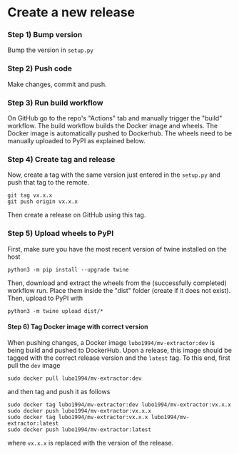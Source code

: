 # Create a new release

### Step 1) Bump version

Bump the version in `setup.py`

### Step 2) Push code

Make changes, commit and push.

### Step 3) Run build workflow

On GitHub go to the repo's "Actions" tab and manually trigger the "build" workflow. The build workflow builds the Docker image and wheels. The Docker image is automatically pushed to Dockerhub. The wheels need to be manually uploaded to PyPI as explained below.

### Step 4) Create tag and release

Now, create a tag with the same version just entered in the `setup.py` and push that tag to the remote.
```
git tag vx.x.x
git push origin vx.x.x
```

Then create a release on GitHub using this tag.

### Step 5) Upload wheels to PyPI

First, make sure you have the most recent version of twine installed on the host
```
python3 -m pip install --upgrade twine
```

Then, download and extract the wheels from the (successfully completed) workflow run. Place them inside the "dist" folder (create if it does not exist). Then, upload to PyPI with
```
python3 -m twine upload dist/*
```

#### Step 6) Tag Docker image with correct version 

When pushing changes, a Docker image `lubo1994/mv-extractor:dev` is being build and pushed to DockerHub. Upon a release, this image should be tagged with the correct release version and the `latest` tag. To this end, first pull the `dev` image
```
sudo docker pull lubo1994/mv-extractor:dev
```
and then tag and push it as follows
```
sudo docker tag lubo1994/mv-extractor:dev lubo1994/mv-extractor:vx.x.x
sudo docker push lubo1994/mv-extractor:vx.x.x
sudo docker tag lubo1994/mv-extractor:vx.x.x lubo1994/mv-extractor:latest
sudo docker push lubo1994/mv-extractor:latest
```
where `vx.x.x` is replaced with the version of the release.
